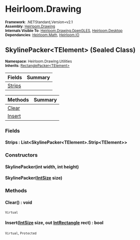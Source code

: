 # Heirloom.Drawing

<small>**Framework**: .NETStandard,Version=v2.1</small>  
<small>**Assembly**: [Heirloom.Drawing](../Heirloom.Drawing/Heirloom.Drawing.md)</small>  
<small>**Internals Visible To**: [Heirloom.Drawing.OpenGLES](../Heirloom.Drawing.OpenGLES/Heirloom.Drawing.OpenGLES.md), [Heirloom.Desktop](../Heirloom.Desktop/Heirloom.Desktop.md)</small>  
<small>**Dependancies**: [Heirloom.Math](../Heirloom.Math/Heirloom.Math.md), [Heirloom.IO](../Heirloom.IO/Heirloom.IO.md)</small>  

## SkylinePacker\<TElement> (Sealed Class)
<small>**Namespace**: Heirloom.Drawing.Utilities</small>  
<small>**Inherits**: [RectanglePacker\<TElement>](Heirloom.Drawing.Utilities.RectanglePacker[TElement].md)</small>  

| Fields                 | Summary |
|------------------------|---------|
| [Strips](#STR18ADACEB) |         |

| Methods                | Summary |
|------------------------|---------|
| [Clear](#CLE4538C554)  |         |
| [Insert](#INSA72CC7E5) |         |

### Fields

#### <a name="STR18ADACEB"></a>Strips : List\<SkylinePacker\<TElement>.Strip\<TElement>>

### Constructors

#### SkylinePacker(int width, int height)

#### SkylinePacker([IntSize](../Heirloom.Math/Heirloom.Math.IntSize.md) size)

### Methods

#### <a name="CLE4538C554"></a>Clear() : void
<small>`Virtual`</small>

#### <a name="INSA72CC7E5"></a>Insert([IntSize](../Heirloom.Math/Heirloom.Math.IntSize.md) size, out [IntRectangle](../Heirloom.Math/Heirloom.Math.IntRectangle.md) rect) : bool
<small>`Virtual`, `Protected`</small>


